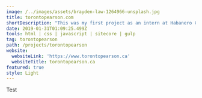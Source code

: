 ```yaml
---
image: /../images/assets/brayden-law-1264966-unsplash.jpg
title: torontopearson.com
shortDescription: "This was my first project as an intern at Habanero Consulting Group.  I was tasked to develop the prototype of the website using technologies such as HTML (Handlebars), SCSS, and TypeScript.\n\t\t\t\t\t\t\t\t\t\t\nI was also able to experiment with Node.js, Webpack, and Gulp to set up a boilerplate."
date: 2019-01-31T01:09:25.499Z
tools: html | css | javascript | sitecore | gulp
tag: torontopearson
path: /projects/torontopearson
website:
  websiteLink: 'https://www.torontopearson.ca'
  websiteTitle: torontopearson.ca
featured: true
style: Light
---
```

Test

